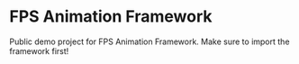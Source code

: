 # FPS Animation Framework
 Public demo project for FPS Animation Framework.
 Make sure to import the framework first!
